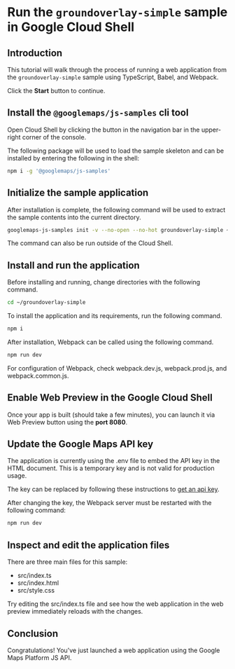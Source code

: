 # Run the `groundoverlay-simple` sample in Google Cloud Shell

<walkthrough-tutorial-duration duration="10"/>

## Introduction

This tutorial will walk through the process of running a web application from
the `groundoverlay-simple` sample using TypeScript, Babel, and Webpack.

Click the **Start** button to continue.

## Install the `@googlemaps/js-samples` cli tool

Open Cloud Shell by clicking the
<walkthrough-cloud-shell-icon></walkthrough-cloud-shell-icon> button in the
navigation bar in the upper-right corner of the console.

The following package will be used to load the sample skeleton and can be
installed by entering the following in the shell:

```bash
npm i -g '@googlemaps/js-samples'
```

## Initialize the sample application

After installation is complete, the following command will be used to extract
the sample contents into the current directory.

```bash
googlemaps-js-samples init -v --no-open --no-hot groundoverlay-simple ~/groundoverlay-simple
```

The command can also be run outside of the Cloud Shell.

## Install and run the application

Before installing and running, change directories with the following command.

```bash
cd ~/groundoverlay-simple
```

To install the application and its requirements, run the following command.

```bash
npm i
```

After installation, Webpack can be called using the following command.

```bash
npm run dev
```

For configuration of Webpack, check
<walkthrough-editor-open-file filePath="~/groundoverlay-simple/webpack.dev.js">webpack.dev.js</walkthrough-editor-open-file>,
<walkthrough-editor-open-file filePath="~/groundoverlay-simple/webpack.prod.js">webpack.prod.js</walkthrough-editor-open-file>,
and
<walkthrough-editor-open-file filePath="~/groundoverlay-simple/webpack.common.js">webpack.common.js</walkthrough-editor-open-file>.

## Enable Web Preview in the Google Cloud Shell

Once your app is built (should take a few minutes), you can launch it via
<walkthrough-spotlight-pointer target="cloudshell" spotlightId="devshell-web-preview-button">Web
Preview button</walkthrough-spotlight-pointer> using the **port 8080**.

## Update the Google Maps API key

The application is currently using the
<walkthrough-editor-open-file filePath="~/groundoverlay-simple/.env">.env</walkthrough-editor-open-file>
file to embed the API key in the HTML document. This is a temporary key and is
not valid for production usage.

The key can be replaced by following these instructions to
[get an api key](https://developers.google.com/maps/documentation/javascript/get-api-key).

After changing the key, the Webpack server must be restarted with the following
command:

```bash
npm run dev
```

## Inspect and edit the application files

There are three main files for this sample:

*   <walkthrough-editor-open-file filePath="~/groundoverlay-simple/src/index.ts">src/index.ts</walkthrough-editor-open-file>
*   <walkthrough-editor-open-file filePath="~/groundoverlay-simple/src/index.html">src/index.html</walkthrough-editor-open-file>
*   <walkthrough-editor-open-file filePath="~/groundoverlay-simple/src/style.css">src/style.css</walkthrough-editor-open-file>

Try editing the <walkthrough-editor-open-file filePath="~/groundoverlay-simple/src/index.ts">src/index.ts</walkthrough-editor-open-file> file and see how the web application in the web preview immediately reloads with the changes.

## Conclusion

<walkthrough-conclusion-trophy></walkthrough-conclusion-trophy>

Congratulations! You've just launched a web application using the Google Maps
Platform JS API.
